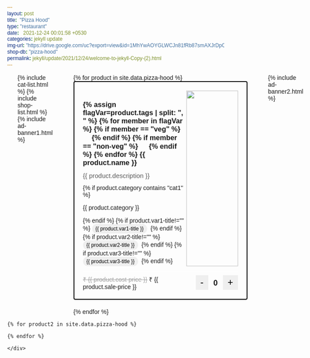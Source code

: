 ```yaml
---
layout: post
title:  "Pizza Hood"
type: "restaurant"
date:   2021-12-24 00:01:58 +0530
categories: jekyll update
img-url: "https://drive.google.com/uc?export=view&id=1MhYwAOYGLWCJn81fRb87smAXJrDpChyP" 
shop-db: "pizza-hood"
permalink: jekyll/update/2021/12/24/welcome-to-jekyll-Copy-(2).html
---
```

<script src="https://ajax.googleapis.com/ajax/libs/jquery/3.5.1/jquery.min.js"></script>
<script src="https://cdn.jsdelivr.net/npm/js-cookie@2/src/js.cookie.min.js"></script>


<style>
  @import url('https://fonts.googleapis.com/css2?family=Outfit:wght@100;200;300;400;500;600;700;800;900&display=swap');
@import url('https://fonts.googleapis.com/css2?family=Outfit:wght@100;200;300;400;500;600;700;800;900&display=swap');
* {
  font-family: 'Outfit', sans-serif;
}
h1, h2 {
  font-family: 'Outfit', sans-serif;
}




.otrBxProduct {
  border:solid black 2px;
  padding:20px; 
  max-width:400px;
  min-width:360px;
  margin:0 auto; 
  margin-bottom:20px; 
  border-radius:4px; 
}
.container {
  
}
.prdDesc-r1 {
  display:flex; 
}
.prdDesc-r1c1 {
  flex:2;  
}
.prdDesc-r1c2 {
  flex:1;  
  display:flex; 
  align-itmes:center; 
  justify-content:center; 
}
.prdDesc-r2 {
  display:flex; 
}
.prdDesc-r2c1 {
  flex:1;  
}
.prdDesc-r2c2 {
  flex:1;  
  text-align:right; 
}
p.cstPrdDesc {
margin: 0px;
    font-size: 15px;
    margin-bottom: 12px;
    color: #5b5b5b;
    font-weight: 500;
}
.prdDesc-r1c1 h3 {
    margin-bottom: 2px;
    margin-bottom:12px;   
}
button.btnStyleCstm {
    padding: 4px 11px;
    background-color: none; //#dadada;
    border: none;
    font-size:22px; 
    font-radius:4px; 
}
span.cstmQtyPicker {
  margin: 0 12px;
  font-size: 18px;
  font-weight: 600;
}
.varBtn {
  border:0px; 
  padding:4px 8px; 
  font-size:12px;
  border-radius:20px;  
  margin-right:4px; 
}
.varBtn:hover {
  background-color: #cd9c20;
}
.shopMainFlex {
  display:flex;  
}
.shopPgR1C1, .shopPgR1C2, .shopPgR1C3 {
  flex:1; 
  padding:0px 24px; 
}
.shopChkOtBtn {
  width:100%; 
  font-size:24px; 
  display:none; 
}
.shopChkOtBtn.active { 
  display:block; 
}

</style>
 
<div class="otrMostBox">

<div class="container shopMainFlex">
<div class="shopPgR1C1">
 {% include cat-list.html %}
 {% include shop-list.html %}
 {% include ad-banner1.html %}
</div>

  
<div class="shopPgR1C2">
{% for product in site.data.pizza-hood %}
<div class="otrBxProduct
  {%- assign flagVar=product.category | split: ', ' -%}
  {% for member in flagVar %}
  {{ member | remove: " " }} 
  {%- endfor -%}
">  

<div class="prdDesc">
  <div class="prdDesc-r1">
  <div class="prdDesc-r1c1">
  <h3>  
  {% assign flagVar=product.tags | split: ", " %}
  {% for member in flagVar %}
    {% if member == "veg" %}
    <img src="veg.png" width="16px">
    {% endif %}
    {% if member == "non-veg" %}
    <img src="non-veg.png" width="16px">
  {% endif %}
  {% endfor %}
  {{ product.name }}</h3>
  <p class="cstPrdDesc">{{ product.description }}</p>
  {% if product.category contains "cat1" %}
  <p class="cstPrdCat">{{ product.category }}</p>
  {% endif %}
  {% if product.var1-title!="" %}
    <button class="varBtn">{{ product.var1-title }}</button>
  {% endif %}
  {% if product.var2-title!="" %}
    <button class="varBtn">{{ product.var2-title }}</button>
  {% endif %}
  {% if product.var3-title!="" %}
    <button class="varBtn">{{ product.var3-title }}</button>
  {% endif %}
  </div>
  <div class="prdDesc-r1c2">
  <img src="{{ product.img-url }}" width="100%">
  </div>
</div>
<hr style="margin-top:12px; margin-bottom:8px; border-color:white; background-color:white;">
<div class="prdDesc-r2">
  <div class="prdDesc-r2c1">
    <strike style="color:#a2a2a2; font-weight:500; ">₹ {{ product.cost-price }}</strike>&nbsp;₹ {{ product.sale-price }}
  </div>
  <div class="prdDesc-r2c2">
     <div class="priceQty-r1c2">
        <button class="btnStyleCstm" onclick="dec{{ product.prod-id }}();">-</button><span id="{{ product.prod-id }}-qty" class="test cstmQtyPicker {{ product2.prod-id }}qtyx3">0</span><button class="btnStyleCstm" onclick="inc{{ product.prod-id }}();">+</button>
      </div>
  </div>
</div>
  
</div>
</div>
{% endfor %}
</div>

<div class="shopPgR1C3">
 {% include ad-banner2.html %}
<style>
.invoiceCstmOtrBx {
  background-color:rgba(0,0,0,0.04);
  border-radius:8px; 
  padding-top:20px; 

  position:sticky; 
  top:80px; 
  display:none; 
}
.invoiceCstm-hdr{
  text-align:center;
  font-size:28px; 
  margin-bottom:20px; 
}
.shopChkOtBtn {
  border:none; 
    border-radius:8px; 
    padding:12px 0px; 
}
.invceItems-otrBx {
  display:flex; 
  padding:12px 20px; 
}
.invceItems-item, .invceItems-price {
  flex:1; 
}
.invceItems-price {
  text-align:right;
}
#checkOutButton:hover {
  background-color:#25D366; 
  color:white; 
}
#emptyCart {
  display:none; 
  text-align: center;
    margin-top: 22px;
    font-size: 40;
    color: #d8d8d8;
}
#remoProd {
   color:#c8c8c8;
}
#remoProd:hover {
   color:red;
}
#remoProdBtn {
  background-color:none; 
  border:none; 
}
</style>
<div class="invoiceCstmOtrBx">
<h3 class="invoiceCstm-hdr">Cart</h3><hr>
<div id="emptyCart">
  <i class="fas fa-cart-plus"></i>
</div>
<div class="invceItems-otrBx">

<div class="invceItems-item">


{% for product3 in site.data.pizza-hood %}

<p id="{{ product3.prod-id }}qtyx4"><button id="remoProdBtn" onclick="{{ product3.prod-id }}remove('{{ product3.prod-id }}');"><i class="far fa-times-circle" id="remoProd"></i></button>&nbsp;&nbsp;{{ product3.name }}</p>

    {% endfor %}



</div>
<div class="invceItems-price">
   {% for product3 in site.data.pizza-hood %}
    <p id="{{ product3.prod-id }}qtyx2">0</p>
   {% endfor %}

</div>
</div>
<button id="checkOutButton" class="shopChkOtBtn active" onclick="incX02();"><i class="fab fa-whatsapp"></i> Checkout</button>
</div>
</div>
</div>
</div>

<div>


<script>var totalPrdct=0;</script>
    {% for product2 in site.data.pizza-hood %}
<script>

  var netQty=0; 
  var qty{{ product2.prod-id }}=0;
 
  function inc{{ product2.prod-id }}() {
    netQty++;
    document.getElementById("cartItemQty").innerHTML=netQty;
    qty{{ product2.prod-id }}++;
    $("#emptyCart").css("display", "none"); 
    var cookieVal{{ product2.prod-id }}=qty{{ product2.prod-id }};
    var x=parseInt(cookieVal{{ product2.prod-id }});
    document.cookie = 'qtyInCookie{{ product2.prod-id }}='+x+'; path=/'
    var counter=qty{{ product2.prod-id }};
    document.getElementById("{{ product2.prod-id }}qtyx2").innerHTML=counter;
    document.getElementById("{{ product2.prod-id }}-qty").innerHTML=qty{{ product2.prod-id }};
    document.getElementById("{{ product2.prod-id }}-qty").innerHTML=qty{{ product2.prod-id }};
    invoiceToggl(counter);
      {% for product5 in site.data.pizza-hood %}
        qtyChkInc{{ product5.prod-id }}();
      {% endfor %}      
  }


  function qtyChkInc{{ product2.prod-id }}() {
    var flagx{{ product2.prod-id }} = document.getElementById("{{ product2.prod-id }}-qty").innerHTML;
    if(flagx{{ product2.prod-id }}!=0) {
    $("#{{ product2.prod-id }}qtyx4").css("display", "block"); 
    $("#{{ product2.prod-id }}qtyx2").css("display", "block"); 
    }
        if(flagx{{ product2.prod-id }}==0) {
          $("#{{ product2.prod-id }}qtyx4").css("display", "none"); 
          $("#{{ product2.prod-id }}qtyx2").css("display", "none"); 
        }
    }



            function dec{{ product2.prod-id }}() {
          if (netQty>0) {
          netQty--;
          }
          if(netQty==0) {
            $("#emptyCart").css("display", "block"); 
          }
          else {
            $("#emptyCart").css("display", "none"); 
          }

              if(qty{{ product2.prod-id }}>0) {
              qty{{ product2.prod-id }}--;
              var counter=qty{{ product2.prod-id }};
            document.getElementById("{{ product2.prod-id }}qtyx2").innerHTML=counter;
            document.getElementById("{{ product2.prod-id }}-qty").innerHTML=qty{{ product2.prod-id }};
              }

                        {% for product6 in site.data.pizza-hood %}
                 
              qtyChkInc{{ product6.prod-id }}();
          {% endfor %}
        }

    function invoiceToggl(counter2) {

  $(".adBanner2-OtrBx").css("display", "none");
      $(".invoiceCstmOtrBx").css("display", "block");


   }



  var flagRem="";
  function {{ product2.prod-id }}remove(passedVal) {              /* function for removing from cart */

    flagRem=document.getElementById(flagRem).innerHTML;

    netQty=netQty-flagRem;
    alert("YoYo"+flagRem);
      flagRem=passedVal + "-qty";
    document.getElementById(flagRem).innerHTML=0;                 /* 0 in product card */
    $("#{{ product2.prod-id }}qtyx4").css("display", "none");     /* hiding product in cart */
    $("#{{ product2.prod-id }}qtyx2").css("display", "none");     /* hiding product in cart */
    alert("textxxxxxxx");
    flagRem=passedVal + "qtyx2";
    document.getElementById(flagRem).innerHTML="0";
    
  
    counter=0; 
  }





        function defOnLoad() {
                    document.getElementById("{{ product2.prod-id }}qtyx2").style.display="none";
          document.getElementById("{{ product2.prod-id }}qtyx4").style.display="none"; 
        }

 window.onload=defOnLoad();


      </script>
    {% endfor %}

    </div>
